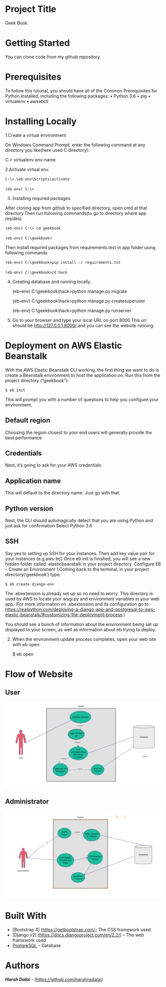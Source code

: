 # Project Title
Geek Book
# Getting Started
You can clone code from my github repository.
# Prerequisites
To follow this tutorial, you should have all of the Common Prerequisites for Python installed, including the following packages:
•	Python 3.6
•	pip
•	virtualenv
•	awsebcli

# Installing Locally
1.Create a virtual environment

On Windows Command Prompt, enter the following command at any directory you like(here used C directory):	

C:\> virtualenv env-name

2.Activate virtual env.
	
	C:\>.\eb-env\Scripts\activate
	
	(eb-env) C:\>	

3. Installing required packages

After cloning app from github to specified directory, open cmd at that directory.Then run following commands(to go to directory where app resides)
	
	(eb-env) C:\> cd geekbook
	
	(eb-env) C:\geekbook> 

Then install required packages from requirements.text in app folder using following commands
	
	(eb-env) C:\geekbook>pip install -r requirements.txt
	
	(eb-env) C:\geekbook>cd hack	

4. Creating database and running locally.
	
	(eb-env) C:\geekbook\hack>python manage.py migrate
	
	(eb-env) C:\geekbook\hack>python manage.py createsuperuser
	
	(eb-env) C:\geekbook\hack>python manage.py runserver

5. Go to your browser and type your local URL on port 8000.This url should be
	http://127.0.0.1:8000/
			and you can see the website running.

# Deployment on AWS Elastic Beanstalk

With the AWS Elastic Beanstalk CLI working, the first thing we want to do is create a Beanstalk environment to host the
application on. Run this from the project directory (“geekbook”):
	
	$ eb init

This will prompt you with a number of questions to help you configure your environment.

## Default region

Choosing the region closest to your end users will generally provide the best performance
## Credentials

Next, it’s going to ask for your AWS credentials.
## Application name

This will default to the directory name. Just go with that.
## Python version

Next, the CLI should automagically detect that you are using Python and just ask for confirmation
Select Python 3.6

## SSH
Say yes to setting up SSH for your instances. Then add key value pair for your instances (e.g.aws-bc)
Once eb init is finished, you will see a new hidden folder called .elasticbeanstalk in your project directory.
Configure EB – Create an Environment
1.Coming back to the terminal, in your project directory(‘geekbook’) type:
	
	$ eb create django-env

The .ebextension is already set up so no need to worry. This directory is used by AWS to locate your wsgi.py and environment variables in your web app.    (For more information on .ebextension and its configuration go to https://realpython.com/deploying-a-django-app-and-postgresql-to-aws-elastic-beanstalk/#customizing-the-deployment-process.)

You should see a bunch of information about the environment being set up displayed to your screen, as well as information about eb trying to deploy. 

2. When the environment update process completes, open your web site with eb open:
	
	$ eb open

# Flow of Website

## User
![Screenshot](uml/User.PNG)

## Administrator
![Screenshot](uml/adminstrator.PNG)
# Built With

* [Bootstrap 4] (https://getbootstrap.com/- The CSS framework used
* [Django v2] (https://docs.djangoproject.com/en/2.2/)
– The web framework used
* [PostgreSQL]( https://www.postgresql.org/) – Database

# Authors

***Harsh Dalai*** - (https://github.com/harshnsdalai)


